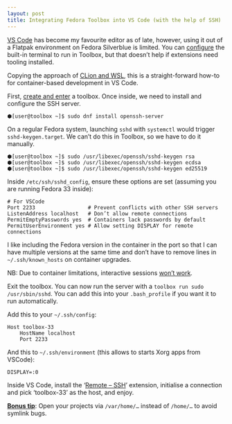 ```yaml
---
layout: post
title: Integrating Fedora Toolbox into VS Code (with the help of SSH)
---
```


[VS Code][code] has become my favourite editor as of late, however, using it out of a Flatpak environment on Fedora Silverblue is limited. You can [configure][flatpak-spawn] the built-in terminal to run in Toolbox, but that doesn’t help if extensions need tooling installed.

Copying the approach of [CLion and WSL][clion-wsl], this is a straight-forward how-to for container-based development in VS Code.

First, [create and enter][toolbox] a toolbox. Once inside, we need to install and configure the SSH server.

```text
⬢[user@toolbox ~]$ sudo dnf install openssh-server
```

On a regular Fedora system, launching `sshd` with `systemctl` would trigger `sshd-keygen.target`. We can’t do this in Toolbox, so we have to do it manually.

```text
⬢[user@toolbox ~]$ sudo /usr/libexec/openssh/sshd-keygen rsa
⬢[user@toolbox ~]$ sudo /usr/libexec/openssh/sshd-keygen ecdsa
⬢[user@toolbox ~]$ sudo /usr/libexec/openssh/sshd-keygen ed25519
```

Inside `/etc/ssh/sshd_config`, ensure these options are set (assuming you are running Fedora 33 inside):

```text
# For VSCode
Port 2233                 # Prevent conflicts with other SSH servers
ListenAddress localhost   # Don’t allow remote connections
PermitEmptyPasswords yes  # Containers lack passwords by default
PermitUserEnvironment yes # Allow setting DISPLAY for remote connections
```

I like including the Fedora version in the container in the port so that I can have multiple versions at the same time and don’t have to remove lines in `~/.ssh/known_hosts` on container upgrades.

NB: Due to container limitations, interactive sessions [won’t work][source].

Exit the toolbox. You can now run the server with a `toolbox run sudo /usr/sbin/sshd`. You can add this into your `.bash_profile` if you want it to run automatically.

Add this to your `~/.ssh/config`:

```text
Host toolbox-33
    HostName localhost
    Port 2233
```

And this to `~/.ssh/environment` (this allows to starts Xorg apps from VSCode):
```text
DISPLAY=:0
```

Inside VS Code, install the ‘[Remote – SSH][remote]’ extension, initialise a connection and pick ‘toolbox-33’ as the host, and enjoy.

[**Bonus tip**][symlinks]: Open your projects via `/var/home/…` instead of
`/home/…` to avoid symlink bugs.

[code]: https://flathub.org/apps/details/com.visualstudio.code
[flatpak-spawn]: https://discussion.fedoraproject.org/t/developing-applications-using-flatpak-packaged-editors-ides/269/19
[toolbox]: https://docs.fedoraproject.org/en-US/fedora-silverblue/toolbox/#toolbox-first-toolbox
[clion-wsl]: https://github.com/JetBrains/clion-wsl
[source]: https://discussion.fedoraproject.org/t/ssh-into-a-toolbox/2155/12
[remote]: https://marketplace.visualstudio.com/items?itemName=ms-vscode-remote.remote-ssh
[symlinks]: https://discussion.fedoraproject.org/t/tip-use-var-home-instead-of-home-in-vs-code/21887

